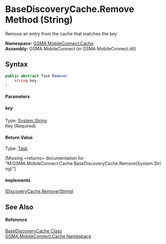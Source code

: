 BaseDiscoveryCache.Remove Method (String)
=========================================
Remove an entry from the cache that matches the key

**Namespace:** [GSMA.MobileConnect.Cache][1]  
**Assembly:** GSMA.MobileConnect (in GSMA.MobileConnect.dll)

Syntax
------

```csharp
public abstract Task Remove(
	string key
)
```

#### Parameters

##### *key*
Type: [System.String][2]  
Key (Required)

#### Return Value
Type: [Task][3]  

[Missing &lt;returns> documentation for "M:GSMA.MobileConnect.Cache.BaseDiscoveryCache.Remove(System.String)"]

#### Implements
[IDiscoveryCache.Remove(String)][4]  


See Also
--------

#### Reference
[BaseDiscoveryCache Class][5]  
[GSMA.MobileConnect.Cache Namespace][1]  

[1]: ../README.md
[2]: http://msdn.microsoft.com/en-us/library/s1wwdcbf
[3]: http://msdn.microsoft.com/en-us/library/dd235678
[4]: ../IDiscoveryCache/Remove.md
[5]: README.md
[6]: ../../_icons/Help.png